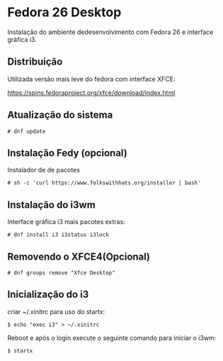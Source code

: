 # Fedora 26 Desktop

Instalação do ambiente dedesenvolvimento com Fedora 26 e interface gráfica i3.

## Distribuição

Utilizada versão mais leve do fedora com interface XFCE:

https://spins.fedoraproject.org/xfce/download/index.html

## Atualização do sistema

```
# dnf update
```

## Instalação Fedy (opcional)

Instalador de de pacotes
```
# sh -c 'curl https://www.folkswithhats.org/installer | bash'
```

## Instalação do i3wm

Interface gráfica i3 mais pacotes extras:

```
# dnf install i3 i3status i3lock
```

## Removendo o XFCE4(Opcional)
```
# dnf groups remove "Xfce Desktop"
```

## Inicialização do i3
criar ~/.xinitrc para uso do startx:
```
$ echo "exec i3" > ~/.xinitrc
```
Reboot e após o login execute o seguinte comando para iniciar o i3wm:
```
$ startx
```

